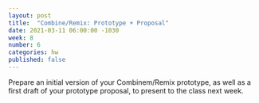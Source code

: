 ```yaml
---
layout: post
title:  "Combine/Remix: Prototype + Proposal"
date: 2021-03-11 06:00:00 -1030
week: 8
number: 6
categories: hw
published: false
---
```


Prepare an initial version of your Combinem/Remix prototype, as well as a first draft of your prototype proposal, to present to the class next week.
